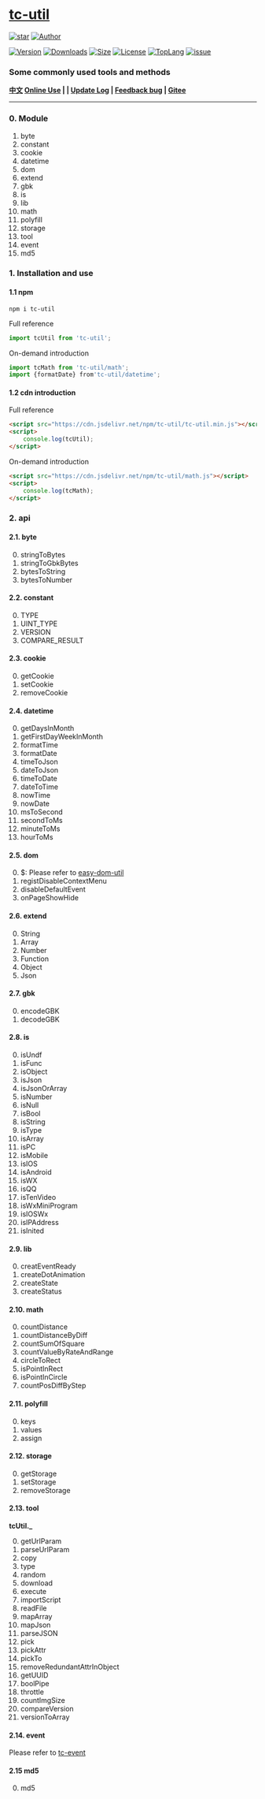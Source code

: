 # [tc-util](https://www.github.com/theajack/util)

<p>
    <a href="https://www.github.com/theajack/util"><img src="https://img.shields.io/github/stars/theajack/util.svg?style=social" alt="star"></a>
    <a href="https://theajack.gitee.io"><img src="https://img.shields.io/badge/author-theajack-blue.svg?style=social" alt="Author"></a>
</p> 

<p>
    <a href="https://www.npmjs.com/package/tc-util"><img src="https://img.shields.io/npm/v/tc-util.svg" alt="Version"></a>
    <a href="https://npmcharts.com/compare/tc-util?minimal=true"><img src="https://img.shields.io/npm/dm/tc-util.svg" alt="Downloads"></a>
    <a href="https://cdn.jsdelivr.net/npm/tc-util/tc-util.min.js"><img src="https://img.shields.io/bundlephobia/minzip/tc-util.svg" alt="Size"></a>
    <a href="https://github.com/theajack/util/blob/master/LICENSE"><img src="https://img.shields.io/npm/l/tc-util.svg" alt="License"></a>
    <a href="https://github.com/theajack/util/search?l=typescript"><img src="https://img.shields.io/github/languages/top/theajack/util.svg" alt="TopLang"></a>
    <a href="https://github.com/theajack/util/issues"><img src="https://img.shields.io/github/issues-closed/theajack/util.svg" alt="issue"></a>
</p>

<h3>Some commonly used tools and methods</h3>

**[中文](https://github.com/theajack/util/blob/master/README.cn.md) [Online Use](https://theajack.gitee.io/jsbox?github=theajack.util) | | [Update Log](https://github.com/theajack/util/blob/master/helper/version.md) | [Feedback bug](https://github.com/theajack/util/issues/new) | [Gitee](https://gitee.com/theajack/util)**

---

### 0. Module

1. byte
2. constant
3. cookie
4. datetime
5. dom
6. extend
7. gbk
8. is
9. lib
10. math
11. polyfill
12. storage
13. tool
14. event
15. md5

### 1. Installation and use

#### 1.1 npm

```
npm i tc-util
```

Full reference

```js
import tcUtil from 'tc-util';
```

On-demand introduction

```js
import tcMath from 'tc-util/math';
import {formatDate} from'tc-util/datetime';
```

#### 1.2 cdn introduction

Full reference

```html
<script src="https://cdn.jsdelivr.net/npm/tc-util/tc-util.min.js"></script>
<script>
    console.log(tcUtil);
</script>
```

On-demand introduction

```html
<script src="https://cdn.jsdelivr.net/npm/tc-util/math.js"></script>
<script>
    console.log(tcMath);
</script>
```

### 2. api

#### 2.1. byte

0. stringToBytes
1. stringToGbkBytes
2. bytesToString
3. bytesToNumber

#### 2.2. constant

0. TYPE
1. UINT_TYPE
2. VERSION
3. COMPARE_RESULT

#### 2.3. cookie

0. getCookie
1. setCookie
2. removeCookie

#### 2.4. datetime

0. getDaysInMonth
1. getFirstDayWeekInMonth
2. formatTime
3. formatDate
4. timeToJson
5. dateToJson
6. timeToDate
7. dateToTime
8. nowTime
9. nowDate
10. msToSecond
11. secondToMs
12. minuteToMs
13. hourToMs

#### 2.5. dom

0. $: Please refer to [easy-dom-util](https://github.com/theajack/easy-dom)
1. registDisableContextMenu
2. disableDefaultEvent
3. onPageShowHide

#### 2.6. extend

0. String
1. Array
2. Number
3. Function
4. Object
5. Json

#### 2.7. gbk

0. encodeGBK
1. decodeGBK

#### 2.8. is

0. isUndf
1. isFunc
2. isObject
3. isJson
4. isJsonOrArray
5. isNumber
6. isNull
7. isBool
8. isString
9. isType
10. isArray
11. isPC
12. isMobile
13. isIOS
14. isAndroid
15. isWX
16. isQQ
17. isTenVideo
18. isWxMiniProgram
19. isIOSWx
20. isIPAddress
21. isInited

#### 2.9. lib

0. creatEventReady
1. createDotAnimation
2. createState
3. createStatus

#### 2.10. math

0. countDistance
1. countDistanceByDiff
2. countSumOfSquare
3. countValueByRateAndRange
4. circleToRect
5. isPointInRect
6. isPointInCircle
7. countPosDiffByStep

#### 2.11. polyfill

0. keys
1. values
2. assign

#### 2.12. storage

0. getStorage
1. setStorage
2. removeStorage

#### 2.13. tool

**tcUtil._**

0. getUrlParam
1. parseUrlParam
2. copy
3. type
4. random
5. download
6. execute
7. importScript
8. readFile
9. mapArray
10. mapJson
11. parseJSON
12. pick
13. pickAttr
14. pickTo
15. removeRedundantAttrInObject
16. getUUID
17. boolPipe
18. throttle
19. countImgSize
20. compareVersion
21. versionToArray

#### 2.14. event

Please refer to [tc-event](https://github.com/theajack/tc-event)

#### 2.15 md5

0. md5